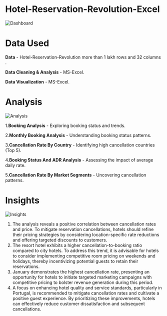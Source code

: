 # Hotel-Reservation-Revolution-Excel
![Dashboard](https://github.com/pijush4031/Hotel-Reservation-Revolution/assets/85018988/cfa719a3-444a-4730-a3f1-461555c42371)

# Data Used
**Data** - Hotel-Reservation-Revolution more than 1 lakh rows and 32 columns .

**Data Cleaning & Analysis** - MS-Excel.

**Data Visualization** - MS-Excel.

# Analysis
![Analysis](https://github.com/pijush4031/Hotel-Reservation-Revolution/assets/85018988/d9c3ca37-8839-4e0f-8604-1b4e8f5bf5d5)

1.**Booking Analysis** - Exploring booking status and trends.

2.**Monthly Booking Analysis** - Understanding booking status patterns.

3.**Cancellation Rate By Country** - Identifying high cancellation countries (Top 5).

4.**Booking Status And ADR Analysis** - Assessing the impact of average daily rate.

5.**Cancellation Rate By Market Segments** - Uncovering cancellation patterns.

# Insights
![Insights](https://github.com/pijush4031/Hotel-Reservation-Revolution/assets/85018988/42f435d0-6a29-45c2-9269-e90534dda259)

1. The analysis reveals a positive correlation between cancellation rates and price. To mitigate reservation cancellations, hotels should refine their pricing strategies by considering location-specific rate reductions and offering targeted discounts to customers.
2. The resort hotel exhibits a higher cancellation-to-booking ratio compared to city hotels. To address this trend, it is advisable for hotels to consider implementing competitive room pricing on weekends and holidays, thereby incentivizing potential guests to retain their reservations.
3. January demonstrates the highest cancellation rate, presenting an opportunity for hotels to initiate targeted marketing campaigns with competitive pricing to bolster revenue generation during this period.
4. A focus on enhancing hotel quality and service standards, particularly in Portugal, is recommended to mitigate cancellation rates and cultivate a positive guest experience. By prioritizing these improvements, hotels can effectively reduce customer dissatisfaction and subsequent cancellations.
